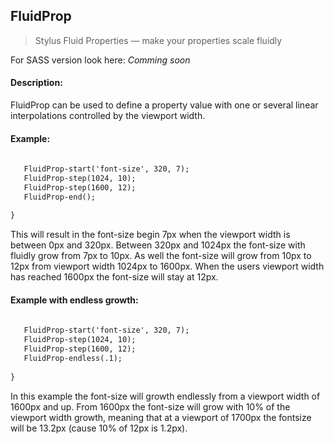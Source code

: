 ## FluidProp
> Stylus Fluid Properties — make your properties scale fluidly

For SASS version look here: _Comming soon_


#### Description:

FluidProp can be used to define a property value with one or several linear interpolations controlled by the viewport width.


#### Example:

```html {
   
   FluidProp-start('font-size', 320, 7);
   FluidProp-step(1024, 10);
   FluidProp-step(1600, 12);
   FluidProp-end();
   
}
```

This will result in the font-size begin 7px when the viewport width is between 0px and 320px.
Between 320px and 1024px the font-size with fluidly grow from 7px to 10px.
As well the font-size will grow from 10px to 12px from viewport width 1024px to 1600px.
When the users viewport width has reached 1600px the font-size will stay at 12px.


#### Example with endless growth:

```html {
   
   FluidProp-start('font-size', 320, 7);
   FluidProp-step(1024, 10);
   FluidProp-step(1600, 12);
   FluidProp-endless(.1);
   
}
```

In this example the font-size will growth endlessly from a viewport width of 1600px and up.
From 1600px the font-size will grow with 10% of the viewport width growth, meaning that at a viewport of 1700px the fontsize will be 13.2px (cause 10% of 12px is 1.2px).
